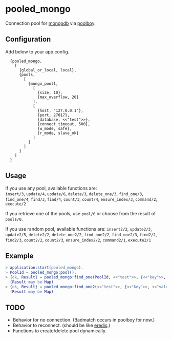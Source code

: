 # pooled_mongo

Connection pool for [mongodb](https://github.com/comtihon/mongodb-erlang) via [poolboy](https://github.com/devinus/poolboy).

## Configuration

Add below to your app.config.

```
  {pooled_mongo,
    [
      {global_or_local, local},
      {pools,
        [
          {mongo_pool1,
            [
              {size, 10},
              {max_overflow, 20}
            ],
            [
              {host, "127.0.0.1"},
              {port, 27017},
              {database, <<"test">>},
              {connect_timeout, 500},
              {w_mode, safe},
              {r_mode, slave_ok}
            ]
          }
        ]
      }
    ]
  }
```

## Usage

If you use any pool, available functions are:  
`insert/3`, `update/4`, `update/6`, `delete/3`, `delete_one/3`, `find_one/3`, `find_one/4`, `find/3`, `find/4`, `count/3`, `count/4`, `ensure_index/3`, `command/2`, `execute/2`

If you retrieve one of the pools, use `pool/0` or choose from the result of `pools/0`.

If you use random pool, available functions are:
`insert2/2`, `update2/3`, `update2/5`, `delete2/2`, `delete_one2/2`, `find_one2/2`, `find_one2/3`, `find2/2`, `find2/3`, `count2/2`, `count2/3`, `ensure_index2/2`, `command2/1`, `execute2/1`

## Example

```erlang
> application:start(pooled_mongo).
> PoolId = pooled_mongo:pool().
> {ok, Result} = pooled_mongo:find_one(PoolId, <<"test">>, {<<"key">>, <<"value">>}).
  (Result may be Map)
> {ok, Result} = pooled_mongo:find_one2(<<"test">>, {<<"key">>, <<"value">>}).
  (Result may be Map)
```

## TODO

* Behavior for no connection. (Badmatch occurs in poolboy for now.)
* Behavior to reconnect. (should be like [eredis](https://github.com/wooga/eredis).)
* Functions to create/delete pool dynamically.
